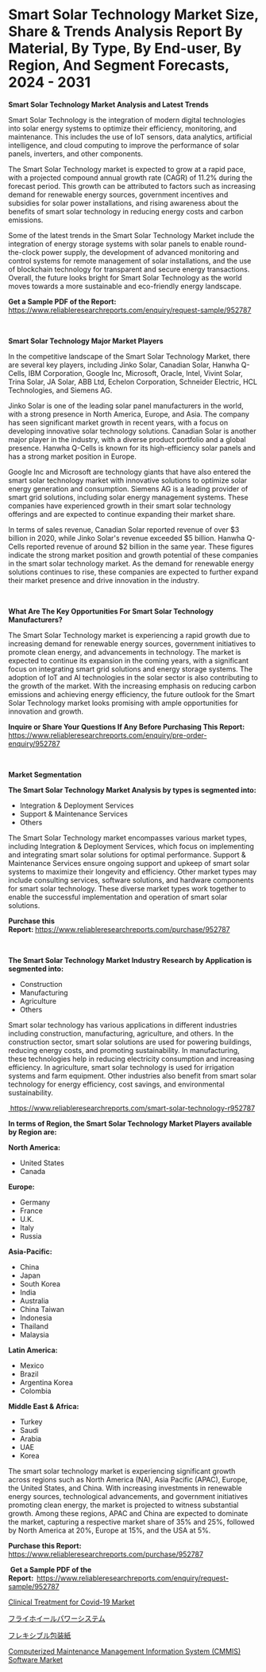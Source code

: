 <p><h1>Smart Solar Technology Market Size, Share & Trends Analysis Report By Material, By Type, By End-user, By Region, And Segment Forecasts, 2024 - 2031</h1></p><p><strong>Smart Solar Technology Market Analysis and Latest Trends</strong></p>
<p><p>Smart Solar Technology is the integration of modern digital technologies into solar energy systems to optimize their efficiency, monitoring, and maintenance. This includes the use of IoT sensors, data analytics, artificial intelligence, and cloud computing to improve the performance of solar panels, inverters, and other components.</p><p>The Smart Solar Technology market is expected to grow at a rapid pace, with a projected compound annual growth rate (CAGR) of 11.2% during the forecast period. This growth can be attributed to factors such as increasing demand for renewable energy sources, government incentives and subsidies for solar power installations, and rising awareness about the benefits of smart solar technology in reducing energy costs and carbon emissions.</p><p>Some of the latest trends in the Smart Solar Technology Market include the integration of energy storage systems with solar panels to enable round-the-clock power supply, the development of advanced monitoring and control systems for remote management of solar installations, and the use of blockchain technology for transparent and secure energy transactions. Overall, the future looks bright for Smart Solar Technology as the world moves towards a more sustainable and eco-friendly energy landscape.</p></p>
<p><strong>Get a Sample PDF of the Report:&nbsp;</strong> <a href="https://www.reliableresearchreports.com/enquiry/request-sample/952787">https://www.reliableresearchreports.com/enquiry/request-sample/952787</a></p>
<p>&nbsp;</p>
<p><strong>Smart Solar Technology Major Market Players</strong></p>
<p><p>In the competitive landscape of the Smart Solar Technology Market, there are several key players, including Jinko Solar, Canadian Solar, Hanwha Q-Cells, IBM Corporation, Google Inc, Microsoft, Oracle, Intel, Vivint Solar, Trina Solar, JA Solar, ABB Ltd, Echelon Corporation, Schneider Electric, HCL Technologies, and Siemens AG. </p><p>Jinko Solar is one of the leading solar panel manufacturers in the world, with a strong presence in North America, Europe, and Asia. The company has seen significant market growth in recent years, with a focus on developing innovative solar technology solutions. Canadian Solar is another major player in the industry, with a diverse product portfolio and a global presence. Hanwha Q-Cells is known for its high-efficiency solar panels and has a strong market position in Europe.</p><p>Google Inc and Microsoft are technology giants that have also entered the smart solar technology market with innovative solutions to optimize solar energy generation and consumption. Siemens AG is a leading provider of smart grid solutions, including solar energy management systems. These companies have experienced growth in their smart solar technology offerings and are expected to continue expanding their market share.</p><p>In terms of sales revenue, Canadian Solar reported revenue of over $3 billion in 2020, while Jinko Solar's revenue exceeded $5 billion. Hanwha Q-Cells reported revenue of around $2 billion in the same year. These figures indicate the strong market position and growth potential of these companies in the smart solar technology market. As the demand for renewable energy solutions continues to rise, these companies are expected to further expand their market presence and drive innovation in the industry.</p></p>
<p>&nbsp;</p>
<p><strong>What Are The Key Opportunities For Smart Solar Technology Manufacturers?</strong></p>
<p><p>The Smart Solar Technology market is experiencing a rapid growth due to increasing demand for renewable energy sources, government initiatives to promote clean energy, and advancements in technology. The market is expected to continue its expansion in the coming years, with a significant focus on integrating smart grid solutions and energy storage systems. The adoption of IoT and AI technologies in the solar sector is also contributing to the growth of the market. With the increasing emphasis on reducing carbon emissions and achieving energy efficiency, the future outlook for the Smart Solar Technology market looks promising with ample opportunities for innovation and growth.</p></p>
<p><strong>Inquire or Share Your Questions If Any Before Purchasing This Report:</strong> <a href="https://www.reliableresearchreports.com/enquiry/pre-order-enquiry/952787">https://www.reliableresearchreports.com/enquiry/pre-order-enquiry/952787</a></p>
<p>&nbsp;</p>
<p><strong>Market Segmentation</strong></p>
<p><strong>The Smart Solar Technology Market Analysis by types is segmented into:</strong></p>
<p><ul><li>Integration & Deployment Services</li><li>Support & Maintenance Services</li><li>Others</li></ul></p>
<p><p>The Smart Solar Technology market encompasses various market types, including Integration & Deployment Services, which focus on implementing and integrating smart solar solutions for optimal performance. Support & Maintenance Services ensure ongoing support and upkeep of smart solar systems to maximize their longevity and efficiency. Other market types may include consulting services, software solutions, and hardware components for smart solar technology. These diverse market types work together to enable the successful implementation and operation of smart solar solutions.</p></p>
<p><strong>Purchase this Report:&nbsp;</strong><a href="https://www.reliableresearchreports.com/purchase/952787">https://www.reliableresearchreports.com/purchase/952787</a></p>
<p>&nbsp;</p>
<p><strong>The Smart Solar Technology Market Industry Research by Application is segmented into:</strong></p>
<p><ul><li>Construction</li><li>Manufacturing</li><li>Agriculture</li><li>Others</li></ul></p>
<p><p>Smart solar technology has various applications in different industries including construction, manufacturing, agriculture, and others. In the construction sector, smart solar solutions are used for powering buildings, reducing energy costs, and promoting sustainability. In manufacturing, these technologies help in reducing electricity consumption and increasing efficiency. In agriculture, smart solar technology is used for irrigation systems and farm equipment. Other industries also benefit from smart solar technology for energy efficiency, cost savings, and environmental sustainability.</p></p>
<p><a href="https://www.reliableresearchreports.com/smart-solar-technology-r952787">&nbsp;https://www.reliableresearchreports.com/smart-solar-technology-r952787</a></p>
<p><strong>In terms of Region, the Smart Solar Technology Market Players available by Region are:</strong></p>
<p>
    <p> <strong> North America: </strong>
        <ul>
            <li>United States</li>
            <li>Canada</li>
        </ul>
        </p> 
    <p> <strong> Europe: </strong>
        <ul>
            <li>Germany</li>
            <li>France</li>
            <li>U.K.</li>
            <li>Italy</li>
            <li>Russia</li>
        </ul>
        </p> 
    <p> <strong> Asia-Pacific: </strong>
        <ul>
            <li>China</li>
            <li>Japan</li>
            <li>South Korea</li>
            <li>India</li>
            <li>Australia</li>
            <li>China Taiwan</li>
            <li>Indonesia</li>
            <li>Thailand</li>
            <li>Malaysia</li>
        </ul>
        </p> 
    <p> <strong> Latin America: </strong>
        <ul>
            <li>Mexico</li>
            <li>Brazil</li>
            <li>Argentina Korea</li>
            <li>Colombia</li>
        </ul>
        </p> 
    <p> <strong> Middle East & Africa: </strong>
        <ul>
            <li>Turkey</li>
            <li>Saudi</li>
            <li>Arabia</li>
            <li>UAE</li>
            <li>Korea</li>
        </ul>
    </p>
    </p>
<p><p>The smart solar technology market is experiencing significant growth across regions such as North America (NA), Asia Pacific (APAC), Europe, the United States, and China. With increasing investments in renewable energy sources, technological advancements, and government initiatives promoting clean energy, the market is projected to witness substantial growth. Among these regions, APAC and China are expected to dominate the market, capturing a respective market share of 35% and 25%, followed by North America at 20%, Europe at 15%, and the USA at 5%.</p></p>
<p><strong>Purchase this Report: </strong><a href="https://www.reliableresearchreports.com/purchase/952787">https://www.reliableresearchreports.com/purchase/952787</a></p>
<p>&nbsp;<strong>Get a Sample PDF of the Report:&nbsp;&nbsp;</strong><a href="https://www.reliableresearchreports.com/enquiry/request-sample/952787">https://www.reliableresearchreports.com/enquiry/request-sample/952787</a></p>
<p><strong></strong></p>
<p><p><a href="https://www.linkedin.com/pulse/clinical-treatment-covid-19-market-size-trends-complete-industry-wftpe">Clinical Treatment for Covid-19 Market</a></p><p><a href="https://github.com/decker5351/Market-Research-Report-List-1/blob/main/403092755295.md">フライホイールパワーシステム</a></p><p><a href="https://github.com/KaydenJohns1964/Market-Research-Report-List-1/blob/main/261587655294.md">フレキシブル包装紙</a></p><p><a href="https://www.linkedin.com/pulse/computerized-maintenance-management-information-system-cmmis-dvqkc">Computerized Maintenance Management Information System (CMMIS) Software Market</a></p></p>